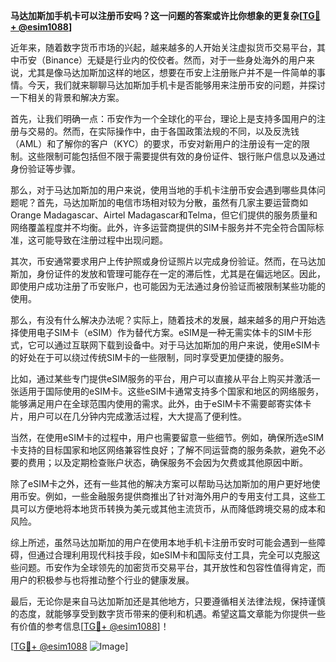 **马达加斯加手机卡可以注册币安吗？这一问题的答案或许比你想象的更复杂[[TG💪+ @esim1088](https://t.me/s/esim1088)]**

近年来，随着数字货币市场的兴起，越来越多的人开始关注虚拟货币交易平台，其中币安（Binance）无疑是行业内的佼佼者。然而，对于一些身处海外的用户来说，尤其是像马达加斯加这样的地区，想要在币安上注册账户并不是一件简单的事情。今天，我们就来聊聊马达加斯加手机卡是否能够用来注册币安的问题，并探讨一下相关的背景和解决方案。

首先，让我们明确一点：币安作为一个全球化的平台，理论上是支持多国用户的注册与交易的。然而，在实际操作中，由于各国政策法规的不同，以及反洗钱（AML）和了解你的客户（KYC）的要求，币安对新用户的注册设有一定的限制。这些限制可能包括但不限于需要提供有效的身份证件、银行账户信息以及通过身份验证等步骤。

那么，对于马达加斯加的用户来说，使用当地的手机卡注册币安会遇到哪些具体问题呢？首先，马达加斯加的电信市场相对较为分散，虽然有几家主要运营商如Orange Madagascar、Airtel Madagascar和Telma，但它们提供的服务质量和网络覆盖程度并不均衡。此外，许多运营商提供的SIM卡服务并不完全符合国际标准，这可能导致在注册过程中出现问题。

其次，币安通常要求用户上传护照或身份证照片以完成身份验证。然而，在马达加斯加，身份证件的发放和管理可能存在一定的滞后性，尤其是在偏远地区。因此，即使用户成功注册了币安账户，也可能因为无法通过身份验证而被限制某些功能的使用。

那么，有没有什么解决办法呢？实际上，随着技术的发展，越来越多的用户开始选择使用电子SIM卡（eSIM）作为替代方案。eSIM是一种无需实体卡的SIM卡形式，它可以通过互联网下载到设备中。对于马达加斯加的用户来说，使用eSIM卡的好处在于可以绕过传统SIM卡的一些限制，同时享受更加便捷的服务。

比如，通过某些专门提供eSIM服务的平台，用户可以直接从平台上购买并激活一张适用于国际使用的eSIM卡。这些eSIM卡通常支持多个国家和地区的网络服务，能够满足用户在全球范围内使用的需求。此外，由于eSIM卡不需要邮寄实体卡片，用户可以在几分钟内完成激活过程，大大提高了便利性。

当然，在使用eSIM卡的过程中，用户也需要留意一些细节。例如，确保所选eSIM卡支持的目标国家和地区网络兼容性良好；了解不同运营商的服务条款，避免不必要的费用；以及定期检查账户状态，确保服务不会因为欠费或其他原因中断。

除了eSIM卡之外，还有一些其他的解决方案可以帮助马达加斯加的用户更好地使用币安。例如，一些金融服务提供商推出了针对海外用户的专用支付工具，这些工具可以方便地将本地货币转换为美元或其他主流货币，从而降低跨境交易的成本和风险。

综上所述，虽然马达加斯加的用户在使用本地手机卡注册币安时可能会遇到一些障碍，但通过合理利用现代科技手段，如eSIM卡和国际支付工具，完全可以克服这些问题。币安作为全球领先的加密货币交易平台，其开放性和包容性值得肯定，而用户的积极参与也将推动整个行业的健康发展。

最后，无论你是来自马达加斯加还是其他地方，只要遵循相关法律法规，保持谨慎的态度，就能够享受到数字货币带来的便利和机遇。希望这篇文章能为你提供一些有价值的参考信息[[TG💪+ @esim1088](https://t.me/s/esim1088)]！

[[TG💪+ @esim1088](https://t.me/s/esim1088) ![Image](https://i.postimg.cc/4NQfJmqS/Snipaste-2025-05-13-00-14-12.png)]